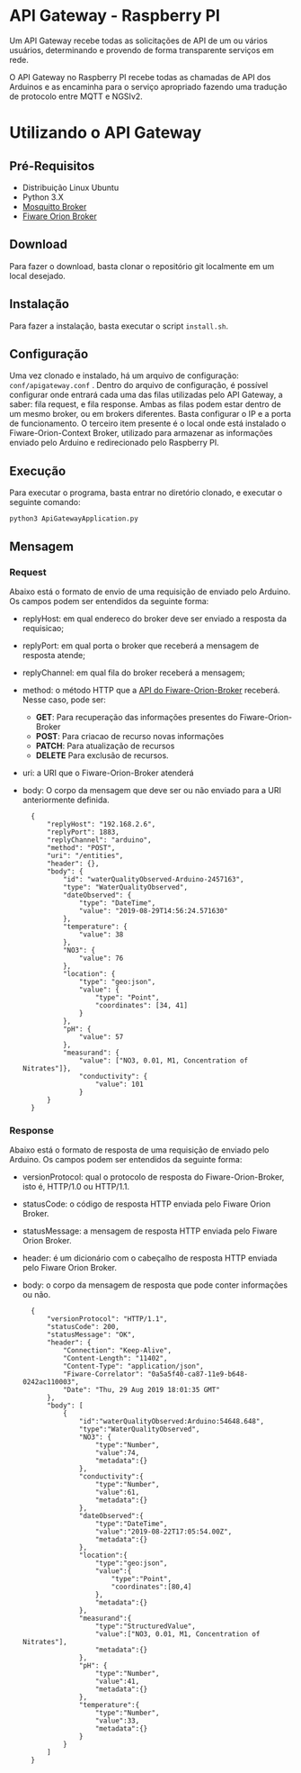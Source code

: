# API Gateway - Raspberry PI

Um API Gateway recebe todas as solicitações de API de um ou vários usuários, determinando e provendo de forma transparente serviços em rede.

O API Gateway no Raspberry PI recebe todas as chamadas de API dos Arduinos e as encaminha para o serviço apropriado fazendo uma tradução de protocolo entre MQTT e NGSIv2. 

# Utilizando o API Gateway
## Pré-Requisitos
+ Distribuição Linux Ubuntu
+ Python 3.X
+ [Mosquitto Broker](https://mosquitto.org/)
+ [Fiware Orion Broker](https://fiware-orion.readthedocs.io/en/master/index.html)

## Download
Para fazer o download, basta clonar o repositório git localmente em um local desejado.

## Instalação
Para fazer a instalação, basta executar o script `install.sh`.

## Configuração
Uma vez clonado e instalado, há um arquivo de configuração: `conf/apigateway.conf` . Dentro do arquivo de configuração, é possível configurar onde entrará cada uma das filas utilizadas
pelo API Gateway, a saber: fila request, e fila response. Ambas as filas podem estar dentro de um mesmo broker, ou em brokers diferentes. Basta configurar o IP e a porta de funcionamento. O terceiro item presente é o local onde está instalado o Fiware-Orion-Context Broker, utilizado para armazenar as informações enviado pelo Arduino e redirecionado pelo Raspberry PI.

## Execução
Para executar o programa, basta entrar no diretório clonado, e executar o seguinte comando:

`python3 ApiGatewayApplication.py`

## Mensagem
### Request

Abaixo está o formato de envio de uma requisição de enviado pelo Arduino. Os campos podem ser entendidos da seguinte forma:
+ replyHost: em qual endereco do broker deve ser enviado a resposta da requisicao;
+ replyPort: em qual porta o broker que receberá a mensagem de resposta atende;
+ replyChannel: em qual fila do broker receberá a mensagem;
+ method: o método HTTP que a [API do Fiware-Orion-Broker](https://fiware-orion.readthedocs.io/en/master/user/walkthrough_apiv2/index.html) receberá. Nesse caso, pode ser:
    + **GET**: Para recuperação das informações presentes do Fiware-Orion-Broker
    + **POST**: Para criacao de recurso novas informações
    + **PATCH**: Para atualização de recursos
    + **DELETE** Para exclusão de recursos.
+ uri: a URI que o Fiware-Orion-Broker atenderá
+ body: O corpo da mensagem que deve ser ou não enviado para a URI anteriormente definida.

    	{
			"replyHost": "192.168.2.6", 
			"replyPort": 1883, 
			"replyChannel": "arduino", 
			"method": "POST", 
			"uri": "/entities", 
			"header": {}, 
			"body": {
				"id": "waterQualityObserved-Arduino-2457163", 
				"type": "WaterQualityObserved", 
				"dateObserved": { 
					"type": "DateTime", 
					"value": "2019-08-29T14:56:24.571630"
				},
				"temperature": { 
					"value": 38
				},
				"NO3": {
					"value": 76
				},
				"location": {
					"type": "geo:json",
					"value": { 
						"type": "Point",
						"coordinates": [34, 41]
					}
				},
				"pH": {
					"value": 57
				},
				"measurand": {
					"value": ["NO3, 0.01, M1, Concentration of Nitrates"]}, 
					"conductivity": {
						"value": 101
		    		}
			}
		}

### Response
Abaixo está o formato de resposta de uma requisição de enviado pelo Arduino. Os campos podem ser entendidos da seguinte forma:
+ versionProtocol: qual o protocolo de resposta do Fiware-Orion-Broker, isto é, HTTP/1.0 ou HTTP/1.1.
+ statusCode: o código de resposta HTTP enviada pelo Fiware Orion Broker.
+ statusMessage: a mensagem de resposta HTTP enviada pelo Fiware Orion Broker.
+ header: é um dicionário com o cabeçalho de resposta HTTP enviada pelo Fiware Orion Broker.
+ body: o corpo da mensagem de resposta que pode conter informações ou não.

        {
            "versionProtocol": "HTTP/1.1",
            "statusCode": 200, 
            "statusMessage": "OK", 
            "header": {
                "Connection": "Keep-Alive", 
                "Content-Length": "11402", 
                "Content-Type": "application/json", 
                "Fiware-Correlator": "0a5a5f40-ca87-11e9-b648-0242ac110003", 
                "Date": "Thu, 29 Aug 2019 18:01:35 GMT"
            },
            "body": [
                {
                    "id":"waterQualityObserved:Arduino:54648.648",
                    "type":"WaterQualityObserved",
                    "NO3": {
                        "type":"Number",
                        "value":74,
                        "metadata":{}
                    },
                    "conductivity":{
                        "type":"Number",
                        "value":61,
                        "metadata":{}
                    },
                    "dateObserved":{
                        "type":"DateTime",
                        "value":"2019-08-22T17:05:54.00Z",
                        "metadata":{}
                    },
                    "location":{
                        "type":"geo:json",
                        "value":{
                            "type":"Point",
                            "coordinates":[80,4]
                        },
                        "metadata":{}
                    },
                    "measurand":{
                        "type":"StructuredValue",
                        "value":["NO3, 0.01, M1, Concentration of Nitrates"],
                        "metadata":{}
                    },
                    "pH": {
                        "type":"Number",
                        "value":41,
                        "metadata":{}
                    },
                    "temperature":{
                        "type":"Number",
                        "value":33,
                        "metadata":{}
                    }
                }
            ]
        }